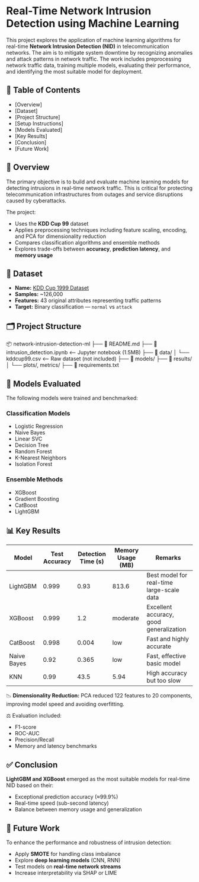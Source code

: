 # Real-Time Network Intrusion Detection using Machine Learning

This project explores the application of machine learning algorithms for real-time **Network Intrusion Detection (NID)** in telecommunication networks. The aim is to mitigate system downtime by recognizing anomalies and attack patterns in network traffic. The work includes preprocessing network traffic data, training multiple models, evaluating their performance, and identifying the most suitable model for deployment.

## 📌 Table of Contents

- [Overview]
- [Dataset]
- [Project Structure]
- [Setup Instructions]
- [Models Evaluated]
- [Key Results]
- [Conclusion]
- [Future Work]

## 🧠 Overview

The primary objective is to build and evaluate machine learning models for detecting intrusions in real-time network traffic. This is critical for protecting telecommunication infrastructures from outages and service disruptions caused by cyberattacks.

The project:
- Uses the **KDD Cup 99** dataset
- Applies preprocessing techniques including feature scaling, encoding, and PCA for dimensionality reduction
- Compares classification algorithms and ensemble methods
- Explores trade-offs between **accuracy**, **prediction latency**, and **memory usage**

## 📁 Dataset

- **Name:** [KDD Cup 1999 Dataset](http://kdd.ics.uci.edu/databases/kddcup99/kddcup99.html)
- **Samples:** ~126,000
- **Features:** 43 original attributes representing traffic patterns
- **Target:** Binary classification — `normal` vs `attack`

## 🗂 Project Structure

📦 network-intrusion-detection-ml
├── 📄 README.md 
├── 📓 intrusion_detection.ipynb <-- Jupyter notebook (1.5MB)
├── 📁 data/
│ └── kddcup99.csv <-- Raw dataset (not included)
├── 📁 models/ 
├── 📁 results/
│ └── plots/, metrics/ 
├── 📄 requirements.txt 



## 🚀 Models Evaluated

The following models were trained and benchmarked:

### Classification Models
- Logistic Regression
- Naive Bayes
- Linear SVC
- Decision Tree
- Random Forest
- K-Nearest Neighbors
- Isolation Forest

### Ensemble Methods
- XGBoost
- Gradient Boosting
- CatBoost
- LightGBM

## 📊 Key Results

| Model         | Test Accuracy | Detection Time (s) | Memory Usage (MB) | Remarks                                |
|---------------|---------------|---------------------|--------------------|-----------------------------------------|
| LightGBM      | 0.999         | 0.93                | 813.6              | Best model for real-time large-scale data |
| XGBoost       | 0.999         | 1.2                 | moderate           | Excellent accuracy, good generalization |
| CatBoost      | 0.998         | 0.004               | low                | Fast and highly accurate                |
| Naive Bayes   | 0.92          | 0.365               | low                | Fast, effective basic model             |
| KNN           | 0.99          | 43.5                | 5.94               | High accuracy but too slow              |

📉 **Dimensionality Reduction:** PCA reduced 122 features to 20 components, improving model speed and avoiding overfitting.

⚖️ Evaluation included:
- F1-score
- ROC-AUC
- Precision/Recall
- Memory and latency benchmarks

## ✅ Conclusion

**LightGBM and XGBoost** emerged as the most suitable models for real-time NID based on their:
- Exceptional prediction accuracy (≈99.9%)
- Real-time speed (sub-second latency)
- Balance between memory usage and generalization

## 🔄 Future Work

To enhance the performance and robustness of intrusion detection:
- Apply **SMOTE** for handling class imbalance
- Explore **deep learning models** (CNN, RNN)
- Test models on **real-time network streams**
- Increase interpretability via SHAP or LIME


